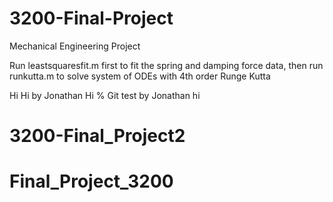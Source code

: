 # 3200-Final-Project
Mechanical Engineering Project </br>

Run leastsquaresfit.m first to fit the spring and damping force data, then run runkutta.m to solve system of ODEs with 4th order Runge Kutta</br>

Hi
Hi by Jonathan
Hi
% Git test by Jonathan
hi


# 3200-Final_Project2
# Final_Project_3200
